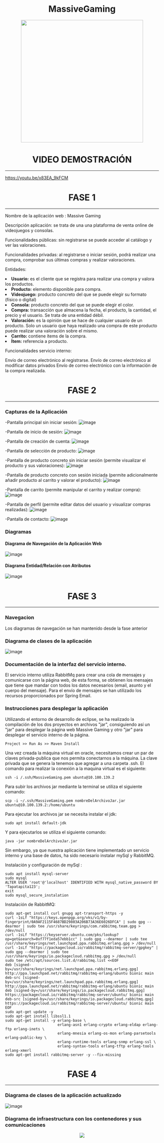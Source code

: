 <div align="center">
  <h1> MassiveGaming</h1>
  <img src="https://user-images.githubusercontent.com/58294628/221609108-527ae253-c774-45b3-bb9e-1808059f6f6b.png" width="400" height="400"/>
</div>

<div align="center">

<h1>VIDEO DEMOSTRACIÓN</h1>
</div>
<hr class="divider" />

https://youtu.be/x83EA_9kFCM
  
  <div align="center">
<h1>FASE 1</h1>
</div>
<hr class="divider" />

Nombre de la aplicación web : Massive Gaming

Descripción aplicación: se trata de una una plataforma de venta online de videojuegos y consolas.

Funcionalidades públicas: sin registrarse se puede acceder al catálogo y ver las valoraciones.

Funcionalidades privadas: al registrarse o iniciar sesión, podrá realizar una compra, comprobar sus últimas compras y realizar valoraciones.

Entidades:

<li><strong>Usuario:</strong> es el cliente que se registra para realizar una compra y valora los productos.
<li><strong>Producto:</strong> elemento disponible para compra.
<li><strong>Videojuego:</strong> producto concreto del que se puede elegir su formato (físico o digital)
<li><strong>Consola:</strong> producto concreto del que se puede elegir el color.
<li><strong>Compra:</strong> transacción que almacena la fecha, el producto, la cantidad, el precio y el usuario. Se trata de una entidad débil.
<li><strong>Valoración:</strong> es la opinión que se hace de cualquier usuario de un producto. Solo un usuario que haya realizado una compra de este producto puede realizar una valoración sobre el mismo.
<li><strong>Carrito:</strong> contiene ítems de la compra.
<li><strong>Ítem:</strong> referencia a producto.

Funcionalidades servicio interno:

Envío de correo electrónico al registrarse.
Envío de correo electrónico al modificar datos privados
Envío de correo electrónico con la información de la compra realizada.

<div align="center">
<h1>FASE 2</h1>
</div>
<hr class="divider" />
 
### Capturas de la Aplicación

-Pantalla principal sin iniciar sesión:
 ![image](https://user-images.githubusercontent.com/58294628/221614973-5ffbd391-a345-44e3-9a8e-2a8194cd0d69.png)

-Pantalla de inicio de sesión:
![image](https://user-images.githubusercontent.com/79792065/221647497-53c5a7b0-e2d9-4c61-b8f3-033a515f599b.png)

-Pantalla de creación de cuenta:
![image](https://user-images.githubusercontent.com/79792065/221648677-f99d0b61-0dd4-4891-b757-08a1d8daa788.png)

-Pantalla de selección de producto:
![image](https://user-images.githubusercontent.com/79792065/221647577-81bd5f33-d301-40d6-824c-48f27da4cb86.png)

-Pantalla de producto concreto sin iniciar sesión (permite visualizar el producto y sus valoraciones):
![image](https://user-images.githubusercontent.com/79792065/221647688-041b5f93-3924-44eb-a27d-d3b83f367403.png)

-Pantalla de producto concreto con sesión iniciada (permite adicionalmente añadir producto al carrito y valorar el producto):
![image](https://user-images.githubusercontent.com/79792065/221647869-0edf3021-6d11-4435-a9c5-b3453883d1b6.png)

-Pantalla de carrito (permite manipular el carrito y realizar compra):
![image](https://user-images.githubusercontent.com/79792065/221648117-b4c822ea-1f55-4dca-82dc-f0b74c299d49.png)

-Pantalla de perfil (permite editar datos del usuario y visualizar compras realizadas):
![image](https://user-images.githubusercontent.com/79792065/221648325-ba5a111b-f40d-491a-80cc-b14979bf695c.png)

-Pantalla de contacto:
![image](https://user-images.githubusercontent.com/79792065/221647951-bc202e27-3cb8-4742-b02f-4590761ef896.png)



### Diagramas
#### Diagrama de Navegación de la Aplicación Web
  ![image](https://user-images.githubusercontent.com/58294628/221549188-7485bb4a-efbe-4d31-802b-8ef949701cc7.png)
#### Diagrama Entidad/Relación con Atributos
![image](https://user-images.githubusercontent.com/58294628/221549220-1b85aba0-1da8-4bf5-a3f2-6fac197bc7e7.png)

<div align="center">
<h1>FASE 3</h1>
</div>
<hr class="divider" />

### Navegacion

Los diagramas de navegación se han mantenido desde la fase anterior

### Diagrama de clases de la aplicación

![image](https://user-images.githubusercontent.com/58294628/228015065-c8e91f78-9b70-4d4f-966b-8229fa816c7b.png)

  
### Documentación de la interfaz del servicio interno.

El servicio interno utiliza RabbitMq para crear una cola de mensajes y comunicarse con la página web, de esta forma, se obtienen los mensajes que tiene que mandar con todos los datos necesarios (email, asunto y el cuerpo del mensaje).
Para el envío de mensajes se han utilizado los recursos proporcionados por Spring Email.
  
### Instrucciones para desplegar la aplicación

Utilizando el entorno de desarrollo de eclipse, se ha realizado la compilación de los dos proyectos en archivos "jar", consiguiendo así un "jar" para desplegar la página web Massive Gaming y otro "jar" para desplegar el servicio interno de la página.
```
Project >> Run As >> Maven Install
```
Una vez creada la máquina virtual en oracle, necesitamos crear un par de claves privada-publica que nos permita conectarnos a la máquina. La clave privada que se genera la tenemos que agregar a una carpeta .ssh. El comando para realizar la conexión a la maquina virtual es el siguiente:
```
ssh -i /.ssh/MassiveGaming.pem ubuntu@10.100.139.2
```
Para subir los archivos jar mediante la terminal se utiliza el siguiente comando:
```
scp -i ~/.ssh/MassiveGaming.pem nombreDelArchivoJar.jar ubuntu@10.100.139.2:/home/ubuntu
```
Para ejecutar los archivos jar se necesita instalar el jdk:
```
sudo apt install default-jdk
```
Y para ejecutarlos se utiliza el siguiente comando:
```
java -jar nombreDelArchivoJar.jar
```

Sin embargo, ya que nuestra aplicación tiene implementado un servicio interno y una base de datos, ha sido necesario instalar mySql y RabbitMQ.

Instalación y configuración de mySql :
```
sudo apt install mysql-server
sudo mysql
ALTER USER 'root'@'localhost' IDENTIFIED WITH mysql_native_password BY 'Tapatapita123';
exit
sudo mysql_secure_instalation
```
Instalación de RabbitMQ:
```
sudo apt-get install curl gnupg apt-transport-https -y
curl -1sLf "https://keys.openpgp.org/vks/v1/by-fingerprint/0A9AF2115F4687BD29803A206B73A36E6026DFCA" | sudo gpg --dearmor | sudo tee /usr/share/keyrings/com.rabbitmq.team.gpg > /dev/null
curl -1sLf "https://keyserver.ubuntu.com/pks/lookup?op=get&search=0xf77f1eda57ebb1cc" | sudo gpg --dearmor | sudo tee /usr/share/keyrings/net.launchpad.ppa.rabbitmq.erlang.gpg > /dev/null
curl -1sLf "https://packagecloud.io/rabbitmq/rabbitmq-server/gpgkey" | sudo gpg --dearmor | sudo tee /usr/share/keyrings/io.packagecloud.rabbitmq.gpg > /dev/null
sudo tee /etc/apt/sources.list.d/rabbitmq.list <<EOF
deb [signed-by=/usr/share/keyrings/net.launchpad.ppa.rabbitmq.erlang.gpg] http://ppa.launchpad.net/rabbitmq/rabbitmq-erlang/ubuntu bionic main
deb-src [signed-by=/usr/share/keyrings/net.launchpad.ppa.rabbitmq.erlang.gpg] http://ppa.launchpad.net/rabbitmq/rabbitmq-erlang/ubuntu bionic main
deb [signed-by=/usr/share/keyrings/io.packagecloud.rabbitmq.gpg] https://packagecloud.io/rabbitmq/rabbitmq-server/ubuntu/ bionic main
deb-src [signed-by=/usr/share/keyrings/io.packagecloud.rabbitmq.gpg] https://packagecloud.io/rabbitmq/rabbitmq-server/ubuntu/ bionic main
EOF
sudo apt-get update -y
sudo apt-get install libssl1.1 
sudo apt-get install -y erlang-base \
                        erlang-asn1 erlang-crypto erlang-eldap erlang-ftp erlang-inets \
                        erlang-mnesia erlang-os-mon erlang-parsetools erlang-public-key \
                        erlang-runtime-tools erlang-snmp erlang-ssl \
                        erlang-syntax-tools erlang-tftp erlang-tools erlang-xmerl
sudo apt-get install rabbitmq-server -y --fix-missing
```
<div align="center">
<h1>FASE 4</h1>
</div>
<hr class="divider" />

### Diagrama de clases de la aplicación actualizado
![image](https://user-images.githubusercontent.com/58294628/235978931-9d0df667-9cf8-422a-ad32-813d932b54e4.png)

### Diagrama de infraestructura con los contenedores y sus comunicaciones
<div align="center">
  <img src="https://user-images.githubusercontent.com/58294628/235983413-ebaff400-087c-4160-bc77-8872a7d9a1d7.png"/>
</div>
